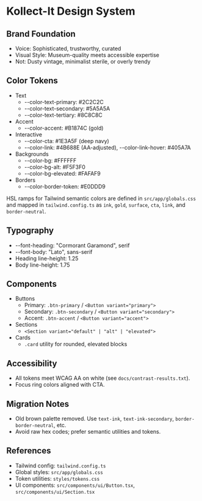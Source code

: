 # Kollect-It Design System

## Brand Foundation

- Voice: Sophisticated, trustworthy, curated
- Visual Style: Museum-quality meets accessible expertise
- Not: Dusty vintage, minimalist sterile, or overly trendy

## Color Tokens

- Text
  - --color-text-primary: #2C2C2C
  - --color-text-secondary: #5A5A5A
  - --color-text-tertiary: #8C8C8C
- Accent
  - --color-accent: #B1874C (gold)
- Interactive
  - --color-cta: #1E3A5F (deep navy)
  - --color-link: #4B688E (AA-adjusted), --color-link-hover: #405A7A
- Backgrounds
  - --color-bg: #FFFFFF
  - --color-bg-alt: #F5F3F0
  - --color-bg-elevated: #FAFAF9
- Borders
  - --color-border-token: #E0DDD9

HSL ramps for Tailwind semantic colors are defined in `src/app/globals.css` and mapped in `tailwind.config.ts` as `ink`, `gold`, `surface`, `cta`, `link`, and `border-neutral`.

## Typography

- --font-heading: "Cormorant Garamond", serif
- --font-body: "Lato", sans-serif
- Heading line-height: 1.25
- Body line-height: 1.75

## Components

- Buttons
  - Primary: `.btn-primary` / `<Button variant="primary">`
  - Secondary: `.btn-secondary` / `<Button variant="secondary">`
  - Accent: `.btn-accent` / `<Button variant="accent">`
- Sections
  - `<Section variant="default" | "alt" | "elevated">`
- Cards
  - `.card` utility for rounded, elevated blocks

## Accessibility

- All tokens meet WCAG AA on white (see `docs/contrast-results.txt`).
- Focus ring colors aligned with CTA.

## Migration Notes

- Old brown palette removed. Use `text-ink`, `text-ink-secondary`, `border-border-neutral`, etc.
- Avoid raw hex codes; prefer semantic utilities and tokens.

## References

- Tailwind config: `tailwind.config.ts`
- Global styles: `src/app/globals.css`
- Token utilities: `styles/tokens.css`
- UI components: `src/components/ui/Button.tsx`, `src/components/ui/Section.tsx`
